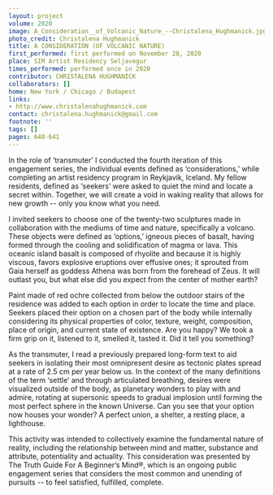 ```yaml
---
layout: project
volume: 2020
image: A_Consideration__of_Volcanic_Nature_--Christalena_Hughmanick.jpg
photo_credit: Christalena Hughmanick
title: A CONSIDERATION (OF VOLCANIC NATURE)
first_performed: first performed on November 28, 2020
place: SIM Artist Residency Seljavegur
times_performed: performed once in 2020
contributor: CHRISTALENA HUGHMANICK
collaborators: []
home: New York / Chicago / Budapest
links:
- http://www.christalenahughmanick.com
contact: christalena.hughmanick@gmail.com
footnote: ''
tags: []
pages: 640-641
---
```



In the role of ‘transmuter’ I conducted the fourth iteration of this engagement series, the individual events defined as ‘considerations,’ while completing an artist residency program in Reykjavik, Iceland. My fellow residents, defined as ‘seekers’ were asked to quiet the mind and locate a secret within. Together, we will create a void in waking reality that allows for new growth -- only you know what you need. 

I invited seekers to choose one of the twenty-two sculptures made in collaboration with the mediums of time and nature, specifically a volcano. These objects were defined as ‘options,’ igneous pieces of basalt, having formed through the cooling and solidification of magma or lava. This oceanic island basalt is composed of rhyolite and because it is highly viscous, favors explosive eruptions over effusive ones; it sprouted from Gaia herself as goddess Athena was born from the forehead of Zeus. It will outlast you, but what else did you expect from the center of mother earth? 

Paint made of red ochre collected from below the outdoor stairs of the residence was added to each option in order to locate the time and place. Seekers placed their option on a chosen part of the body while internally considering its physical properties of color, texture, weight, composition, place of origin, and current state of existence. Are you happy? We took a firm grip on it, listened to it, smelled it, tasted it. Did it tell you something?

As the transmuter, I read a previously prepared long-form text to aid seekers in isolating their most omnipresent desire as tectonic plates spread at a rate of 2.5 cm per year below us. In the context of the many definitions of the term ‘settle’ and through articulated breathing, desires were visualized outside of the body, as planetary wonders to play with and admire, rotating at supersonic speeds to gradual implosion until forming the most perfect sphere in the known Universe. Can you see that your option now houses your wonder? A perfect union, a shelter, a resting place, a lighthouse. 

This activity was intended to collectively examine the fundamental nature of reality, including the relationship between mind and matter, substance and attribute, potentiality and actuality. This consideration was presented by The Truth Guide For A Beginner’s Mind®, which is an ongoing public engagement series that considers the most common and unending of pursuits -- to feel satisfied, fulfilled, complete.
